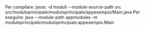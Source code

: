 Per compilare:
javac -d moduli --module-source-path src src/moduloprincipale/moduloprincipale/appesempio/Main.java 
Per eseguire: 
java --module-path appmodules -m moduloprincipale/moduloprincipale.appesempio.Main
